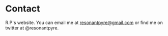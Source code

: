# Contact

R.P's website. You can email me at resonantpyre@gmail.com or find me on twitter at @resonantpyre. 
